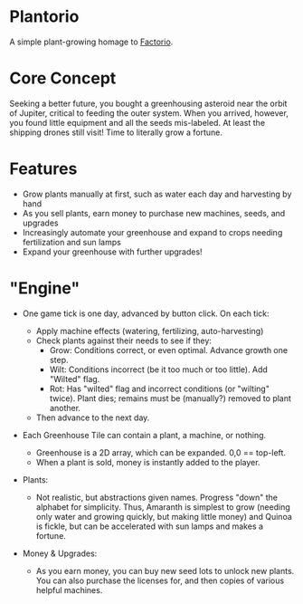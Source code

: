 # Plantorio
A simple plant-growing homage to [Factorio](https://factorio.com/).

# Core Concept
Seeking a better future, you bought a greenhousing asteroid near the orbit of Jupiter, critical to feeding the outer system. When you arrived, however, you found little equipment and all the seeds mis-labeled. At least the shipping drones still visit! Time to literally grow a fortune.

# Features
- Grow plants manually at first, such as water each day and harvesting by hand
- As you sell plants, earn money to purchase new machines, seeds, and upgrades
- Increasingly automate your greenhouse and expand to crops needing fertilization and sun lamps
- Expand your greenhouse with further upgrades!

# "Engine"
- One game tick is one day, advanced by button click. On each tick:
  - Apply machine effects (watering, fertilizing, auto-harvesting)
  - Check plants against their needs to see if they:
    - Grow: Conditions correct, or even optimal. Advance growth one step.
    - Wilt: Conditions incorrect (be it too much or too little). Add "Wilted" flag.
    - Rot:  Has "wilted" flag and incorrect conditions (or "wilting" twice). Plant dies; remains must be (manually?) removed to plant another.
  - Then advance to the next day.

- Each Greenhouse Tile can contain a plant, a machine, or nothing.
  - Greenhouse is a 2D array, which can be expanded. 0,0 == top-left.
  - When a plant is sold, money is instantly added to the player.
- Plants:
  - Not realistic, but abstractions given names. Progress "down" the alphabet for simplicity. Thus, Amaranth is simplest to grow (needing only water and growing quickly, but making little money) and Quinoa is fickle, but can be accelerated with sun lamps and makes a fortune.
- Money & Upgrades:
  - As you earn money, you can buy new seed lots to unlock new plants. You can also purchase the licenses for, and then copies of various helpful machines.
